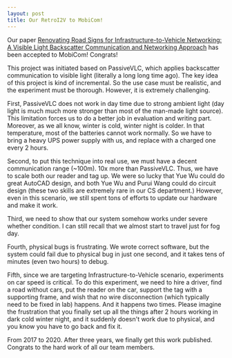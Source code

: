 ```yaml
---
layout: post
title: Our RetroI2V to MobiCom!
---
```


Our paper 
[Renovating Road Signs for Infrastructure-to-Vehicle Networking: A Visible Light Backscatter Communication and Networking Approach](https://dl.acm.org/doi/proceedings/10.1145/3372224) has been accepted to MobiCom! Congrats!

This project was initiated based on PassiveVLC, which applies backscatter communication to visible light (literally a long long time ago). The key idea of this project is kind of incremental. So the use case must be realistic, and the experiment must be thorough. However, it is extremely challenging.

First, PassiveVLC does not work in day time due to strong ambient light (day light is much much more stronger than most of the man-made light source). This limitation forces us to do a better job in evaluation and writing part. Moreover, as we all know, winter is cold, winter night is colder. In that temperature, most of the batteries cannot work normally. So we have to bring a heavy UPS power supply with us, and replace with a charged one every 2 hours.

Second, to put this technique into real use, we must have a decent communication range (~100m). 10x more than PassiveVLC. Thus, we have to scale both our reader and tag up. We were so lucky that Yue Wu could do great AutoCAD design, and both Yue Wu and Purui Wang could do circuit design (these two skills are extremely rare in our CS department.) However, even in this scenario, we still spent tons of efforts to update our hardware and make it work.

Third, we need to show that our system somehow works under severe whether condition. I can still recall that we almost start to travel just for fog day.

Fourth, physical bugs is frustrating. We wrote correct software, but the system could fail due to physical bug in just one second, and it takes tens of minutes (even two hours) to debug.

Fifth, since we are targeting Infrastructure-to-Vehicle scenario, experiments on car speed is critical. To do this experiment, we need to hire a driver, find a road without cars, put the reader on the car, support the tag with a supporting frame, and wish that no wire disconnection (which typically need to be fixed in lab) happens. And it happens two times. Please imagine the frustration that you finally set up all the things after 2 hours working in dark cold winter night, and it suddenly doesn't work due to physical, and you know you have to go back and fix it.

From 2017 to 2020. After three years, we finally get this work published. Congrats to the hard work of all our team members.